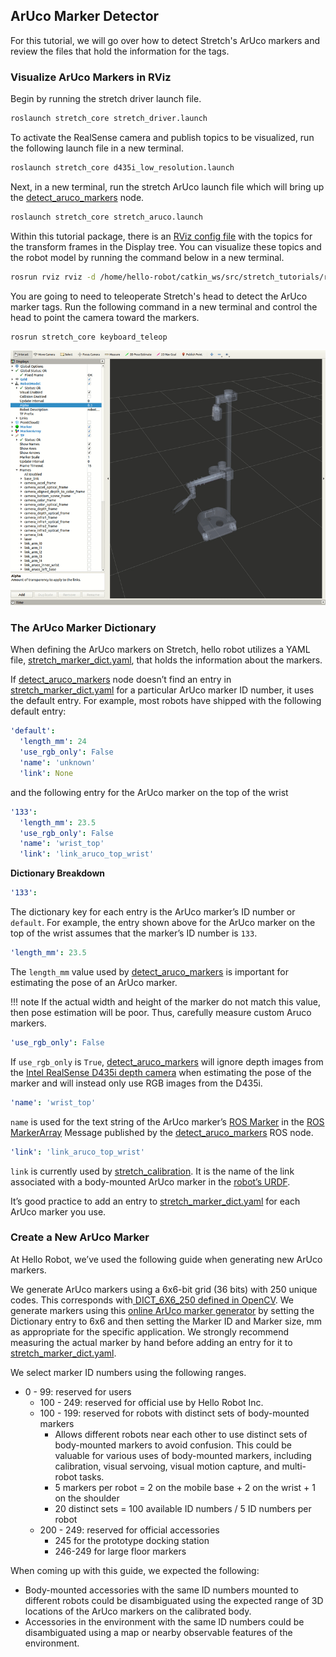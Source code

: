 ## ArUco Marker Detector
For this tutorial, we will go over how to detect Stretch's ArUco markers and review the files that hold the information for the tags.

### Visualize ArUco Markers in RViz
Begin by running the stretch driver launch file.

```{.bash .shell-prompt}
roslaunch stretch_core stretch_driver.launch
```

To activate the RealSense camera and publish topics to be visualized, run the following launch file in a new terminal.

```{.bash .shell-prompt}
roslaunch stretch_core d435i_low_resolution.launch
```

Next, in a new terminal, run the stretch ArUco launch file which will bring up the [detect_aruco_markers](https://github.com/hello-robot/stretch_ros/blob/master/stretch_core/nodes/detect_aruco_markers) node.

```{.bash .shell-prompt}
roslaunch stretch_core stretch_aruco.launch
```

Within this tutorial package, there is an [RViz config file](https://github.com/hello-robot/stretch_tutorials/blob/noetic/rviz/aruco_detector_example.rviz) with the topics for the transform frames in the Display tree. You can visualize these topics and the robot model by running the command below in a new terminal.

```{.bash .shell-prompt}
rosrun rviz rviz -d /home/hello-robot/catkin_ws/src/stretch_tutorials/rviz/aruco_detector_example.rviz
```

You are going to need to teleoperate Stretch's head to detect the ArUco marker tags. Run the following command in a new terminal and control the head to point the camera toward the markers.   

```{.bash .shell-prompt}
rosrun stretch_core keyboard_teleop
```

<p align="center">
  <img src="https://raw.githubusercontent.com/hello-robot/stretch_tutorials/noetic/images/aruco_detector.gif"/>
</p>

### The ArUco Marker Dictionary
When defining the ArUco markers on Stretch, hello robot utilizes a YAML file, [stretch_marker_dict.yaml](https://github.com/hello-robot/stretch_ros/blob/master/stretch_core/config/stretch_marker_dict.yaml), that holds the information about the markers.

If [detect_aruco_markers](https://github.com/hello-robot/stretch_ros/blob/master/stretch_core/nodes/detect_aruco_markers) node doesn’t find an entry in [stretch_marker_dict.yaml](https://github.com/hello-robot/stretch_ros/blob/master/stretch_core/config/stretch_marker_dict.yaml) for a particular ArUco marker ID number, it uses the default entry. For example, most robots have shipped with the following default entry:

```yaml
'default':
  'length_mm': 24
  'use_rgb_only': False
  'name': 'unknown'
  'link': None
```

and the following entry for the ArUco marker on the top of the wrist

```yaml
'133':
  'length_mm': 23.5
  'use_rgb_only': False
  'name': 'wrist_top'
  'link': 'link_aruco_top_wrist'
```


**Dictionary Breakdown**

```yaml
'133':
```

 The dictionary key for each entry is the ArUco marker’s ID number or `default`. For example, the entry shown above for the ArUco marker on the top of the wrist assumes that the marker’s ID number is `133`.

```yaml
'length_mm': 23.5
```

The `length_mm` value used by [detect_aruco_markers](https://github.com/hello-robot/stretch_ros/blob/master/stretch_core/nodes/detect_aruco_markers) is important for estimating the pose of an ArUco marker.

!!! note
    If the actual width and height of the marker do not match this value, then pose estimation will be poor. Thus, carefully measure custom Aruco markers.

```yaml
'use_rgb_only': False
```

If `use_rgb_only` is `True`, [detect_aruco_markers](https://github.com/hello-robot/stretch_ros/blob/master/stretch_core/nodes/detect_aruco_markers) will ignore depth images from the [Intel RealSense D435i depth camera](https://www.intelrealsense.com/depth-camera-d435i/) when estimating the pose of the marker and will instead only use RGB images from the D435i.

```yaml
'name': 'wrist_top'
```

`name` is used for the text string of the ArUco marker’s [ROS Marker](http://docs.ros.org/en/melodic/api/visualization_msgs/html/msg/Marker.html) in the [ROS MarkerArray](http://docs.ros.org/en/melodic/api/visualization_msgs/html/msg/MarkerArray.html) Message published by the [detect_aruco_markers](https://github.com/hello-robot/stretch_ros/blob/master/stretch_core/nodes/detect_aruco_markers) ROS node.

```yaml
'link': 'link_aruco_top_wrist'
```

`link` is currently used by [stretch_calibration](https://github.com/hello-robot/stretch_ros/blob/master/stretch_calibration/nodes/collect_head_calibration_data). It is the name of the link associated with a body-mounted ArUco marker in the [robot’s URDF](https://github.com/hello-robot/stretch_ros/blob/master/stretch_description/urdf/stretch_aruco.xacro).

It’s good practice to add an entry to [stretch_marker_dict.yaml](https://github.com/hello-robot/stretch_ros/blob/master/stretch_core/config/stretch_marker_dict.yaml) for each ArUco marker you use.

### Create a New ArUco Marker
At Hello Robot, we’ve used the following guide when generating new ArUco markers.

We generate ArUco markers using a 6x6-bit grid (36 bits) with 250 unique codes. This corresponds with[ DICT_6X6_250 defined in OpenCV](https://docs.opencv.org/3.4/d9/d6a/group__aruco.html). We generate markers using this [online ArUco marker generator](https://chev.me/arucogen/) by setting the Dictionary entry to 6x6 and then setting the Marker ID and Marker size, mm as appropriate for the specific application. We strongly recommend measuring the actual marker by hand before adding an entry for it to [stretch_marker_dict.yaml](https://github.com/hello-robot/stretch_ros/blob/master/stretch_core/config/stretch_marker_dict.yaml).

We select marker ID numbers using the following ranges.

* 0 - 99: reserved for users
  * 100 - 249: reserved for official use by Hello Robot Inc.
  * 100 - 199: reserved for robots with distinct sets of body-mounted markers
    * Allows different robots near each other to use distinct sets of body-mounted markers to avoid confusion. This could be valuable for various uses of body-mounted markers, including calibration, visual servoing, visual motion capture, and multi-robot tasks.
    * 5 markers per robot = 2 on the mobile base + 2 on the wrist + 1 on the shoulder
    * 20 distinct sets = 100 available ID numbers / 5 ID numbers per robot
  * 200 - 249: reserved for official accessories
    * 245 for the prototype docking station
    * 246-249 for large floor markers

When coming up with this guide, we expected the following:

* Body-mounted accessories with the same ID numbers mounted to different robots could be disambiguated using the expected range of 3D locations of the ArUco markers on the calibrated body.
* Accessories in the environment with the same ID numbers could be disambiguated using a map or nearby observable features of the environment.
